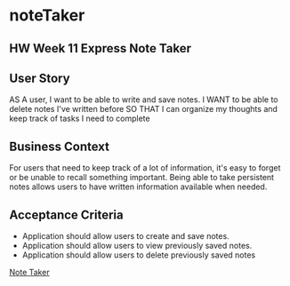 # noteTaker
<h2>HW Week 11 Express Note Taker</hs>
<br>

<h2>  User Story</h2>

  
<p>AS A user, I want to be able to write and save notes.  I WANT to be able to delete notes I've written before
SO THAT I can organize my thoughts and keep track of tasks I need to complete</p>

<h2>Business Context</h2>
<p>For users that need to keep track of a lot of information, it's easy to forget or be unable to recall something important. Being able to take persistent notes allows users to have written information available when needed.</p>



<h2>Acceptance Criteria</h2>

<ul>
  <li>Application should allow users to create and save notes.</li>
  <li>Application should allow users to view previously saved notes.</li>
  <li>Application should allow users to delete previously saved notes</li>
</ul>  

<p><a href="https://angfirstapp.herokuapp.com/">Note Taker</p>
